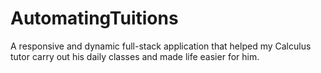 # AutomatingTuitions
A responsive and dynamic full-stack application that helped my Calculus tutor carry out his daily classes and made life easier for him. 
